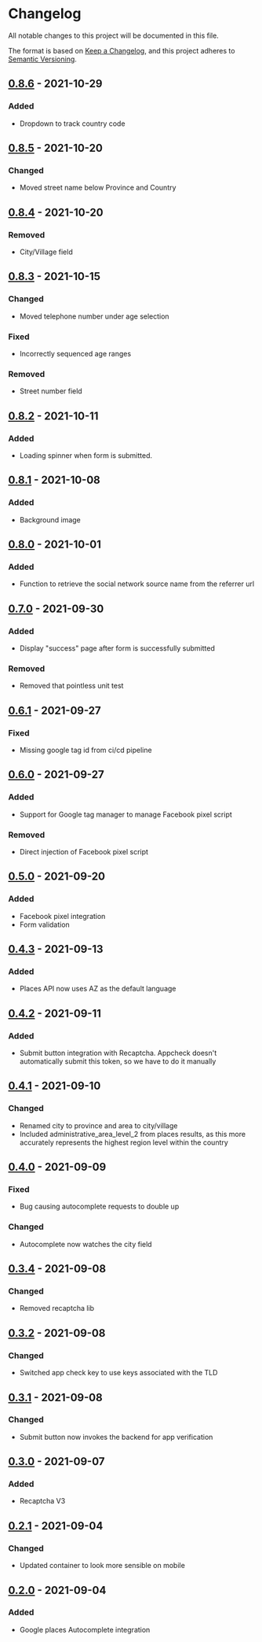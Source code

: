 # Changelog
All notable changes to this project will be documented in this file.

The format is based on [Keep a Changelog](https://keepachangelog.com/en/1.0.0/),
and this project adheres to [Semantic Versioning](https://semver.org/spec/v2.0.0.html).

## [0.8.6] - 2021-10-29

### Added
- Dropdown to track country code

## [0.8.5] - 2021-10-20

### Changed
- Moved street name below Province and Country

## [0.8.4] - 2021-10-20

### Removed
- City/Village field

## [0.8.3] - 2021-10-15

### Changed
- Moved telephone number under age selection

### Fixed
- Incorrectly sequenced age ranges

### Removed
- Street number field

## [0.8.2] - 2021-10-11

### Added
- Loading spinner when form is submitted.

## [0.8.1] - 2021-10-08

### Added
- Background image

## [0.8.0] - 2021-10-01

### Added
- Function to retrieve the social network source name from the referrer url

## [0.7.0] - 2021-09-30

### Added
- Display "success" page after form is successfully submitted

### Removed
- Removed that pointless unit test

## [0.6.1] - 2021-09-27

### Fixed
- Missing google tag id from ci/cd pipeline

## [0.6.0] - 2021-09-27

### Added
- Support for Google tag manager to manage Facebook pixel script

### Removed
- Direct injection of Facebook pixel script

## [0.5.0] - 2021-09-20

### Added
- Facebook pixel integration
- Form validation

## [0.4.3] - 2021-09-13

### Added
- Places API now uses AZ as the default language

## [0.4.2] - 2021-09-11

### Added
- Submit button integration with Recaptcha. Appcheck doesn't automatically submit this token, so we have to do it manually

## [0.4.1] - 2021-09-10

### Changed
- Renamed city to province and area to city/village
- Included administrative_area_level_2 from places results, as this more accurately represents the highest region level within the country

## [0.4.0] - 2021-09-09

### Fixed
- Bug causing autocomplete requests to double up

### Changed
- Autocomplete now watches the city field

## [0.3.4] - 2021-09-08

### Changed
- Removed recaptcha lib

## [0.3.2] - 2021-09-08

### Changed
- Switched app check key to use keys associated with the TLD

## [0.3.1] - 2021-09-08

### Changed
- Submit button now invokes the backend for app verification

## [0.3.0] - 2021-09-07

### Added
- Recaptcha V3

## [0.2.1] - 2021-09-04

### Changed
- Updated container to look more sensible on mobile

## [0.2.0] - 2021-09-04

### Added
- Google places Autocomplete integration

[0.8.6]: https://github.com/mujde-aze/nt-dt-register/compare/v0.8.5...v0.8.6
[0.8.5]: https://github.com/mujde-aze/nt-dt-register/compare/v0.8.4...v0.8.5
[0.8.4]: https://github.com/mujde-aze/nt-dt-register/compare/v0.8.3...v0.8.4
[0.8.3]: https://github.com/mujde-aze/nt-dt-register/compare/v0.8.2...v0.8.3
[0.8.2]: https://github.com/mujde-aze/nt-dt-register/compare/v0.8.1...v0.8.2
[0.8.1]: https://github.com/mujde-aze/nt-dt-register/compare/v0.8.0...v0.8.1
[0.8.0]: https://github.com/mujde-aze/nt-dt-register/compare/v0.7.0...v0.8.0
[0.7.0]: https://github.com/mujde-aze/nt-dt-register/compare/v0.6.1...v0.7.0
[0.6.1]: https://github.com/mujde-aze/nt-dt-register/compare/v0.6.0...v0.6.1
[0.6.0]: https://github.com/mujde-aze/nt-dt-register/compare/v0.5.0...v0.6.0
[0.5.0]: https://github.com/mujde-aze/nt-dt-register/compare/v0.4.3...v0.5.0
[0.4.3]: https://github.com/mujde-aze/nt-dt-register/compare/v0.4.2...v0.4.3
[0.4.2]: https://github.com/mujde-aze/nt-dt-register/compare/v0.4.1...v0.4.2
[0.4.1]: https://github.com/mujde-aze/nt-dt-register/compare/v0.4.0...v0.4.1
[0.4.0]: https://github.com/mujde-aze/nt-dt-register/compare/v0.3.4...v0.4.0
[0.3.4]: https://github.com/mujde-aze/nt-dt-register/compare/v0.3.2...v0.3.4
[0.3.2]: https://github.com/mujde-aze/nt-dt-register/compare/v0.3.1...v0.3.2
[0.3.1]: https://github.com/mujde-aze/nt-dt-register/compare/v0.3.0...v0.3.1
[0.3.0]: https://github.com/mujde-aze/nt-dt-register/compare/v0.2.1...v0.3.0
[0.2.1]: https://github.com/mujde-aze/nt-dt-register/compare/v0.2.0...v0.2.1
[0.2.0]: https://github.com/mujde-aze/nt-dt-register/compare/v0.2.0...HEAD
